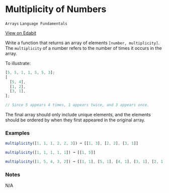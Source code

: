 # Multiplicity of Numbers

`Arrays` `Language Fundamentals`

[View on Edabit](https://edabit.com/challenge/PgNvoxjjy7Gx6zDni)

Write a function that returns an array of elements `[number, multiplicity]`. The `multiplicity` of a number refers to the number of times it occurs in the array.

To illustrate:

```js
[5, 5, 1, 1, 5, 5, 3];
[
  [5, 4],
  [1, 2],
  [3, 1],
];

// Since 5 appears 4 times, 1 appears twice, and 3 appears once.
```

The final array should only include unique elements, and the elements should be ordered by when they first appeared in the original array.

### Examples

```js
multiplicity([1, 1, 1, 2, 2, 3]) ➞ [[1, 3], [2, 2], [3, 1]]

multiplicity([1, 1, 1, 1, 1]) ➞ [[1, 5]]

multiplicity([1, 5, 4, 3, 2]) ➞ [[1, 1], [5, 1], [4, 1], [3, 1], [2, 1]]
```

### Notes

N/A

